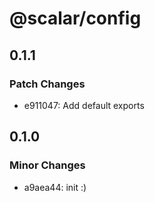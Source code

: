 # @scalar/config

## 0.1.1

### Patch Changes

- e911047: Add default exports

## 0.1.0

### Minor Changes

- a9aea44: init :)
